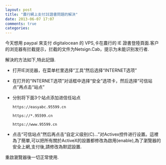 ```yaml
---
layout: post
title: "農行網上支付IE證書問題的解決"
date: 2013-06-07 17:07
comments: true
categories: 
---
```

今天想用 paypal 來支付 digitalocean 的 VPS,卡在農行的 IE 證書登陸頁面.客户的浏览器有拦截提示，拦截的文件为Netsign.Cab，提示为未能识别发行者.

解決的方法如下,特此記錄.

* 打开IE浏览器，在菜单栏里选择“工具”然后选择“INTERNET选项”
* 在打开的“INTERNET选项”对话框中选择“安全”选项卡，然后选择“可信站点”再点击“站点”
* 分别将下面3个站点添加进信任站点

	`https://easyabc.95599.cn`
	
	`https://*.95599.cn`
	
	`https://www.95599.cn`
	
* 点击“可信站点”然后再点击“自定义级别(C)...”对Activex控件进行设置。這裡為了簡單,可以把所有關於ActiveX的設置都修改為啟用(enable),為了瀏覽器的安全上網,支付後,請修改為默認設置.

重啟瀏覽器後一切正常使用.